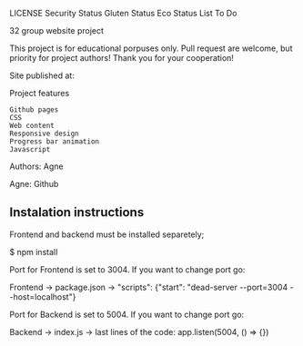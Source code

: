 LICENSE Security Status Gluten Status Eco Status
List To Do

32 group website project

This project is for educational porpuses only. Pull request are welcome, but priority for project authors! Thank you for your cooperation!

Site published at:

Project features

    Github pages
    CSS
    Web content
    Responsive design
    Progress bar animation
    Javascript

Authors: Agne

Agne: Github

## Instalation instructions

Frontend and backend must be installed separetely;

$ npm install

Port for Frontend is set to 3004. If you want to change port go:

Frontend -> package.json -> "scripts": {"start": "dead-server --port=3004 --host=localhost"}

Port for Backend is set to 5004. If you want to change port go:

Backend -> index.js -> last lines of the code:
app.listen(5004, () => {})
